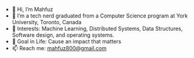 - 👋 Hi, I’m Mahfuz
- 👀 I’m a tech nerd graduated from a Computer Science program at York University, Toronto, Canada
- 🌱 Interests: Machine Learning, Distributed Systems, Data Structures, Software design, and operating systems.
- 🥇 Goal in Life: Cause an impact that matters
- 📫 Reach me: mahfuz800@gmail.com
